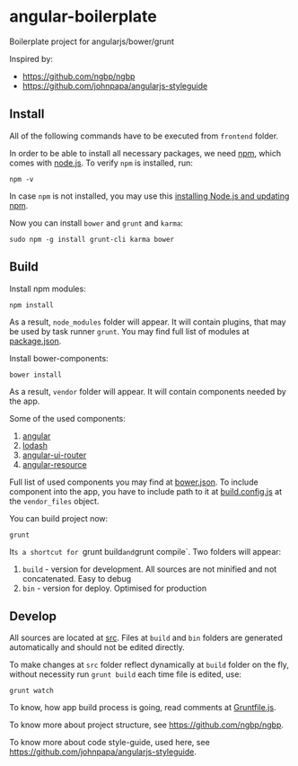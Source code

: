 # angular-boilerplate
Boilerplate project for angularjs/bower/grunt

Inspired by:
 * https://github.com/ngbp/ngbp
 * https://github.com/johnpapa/angularjs-styleguide

Install
-------

All of the following commands have to be executed from `frontend` folder.

In order to be able to install all necessary packages, we need [npm](https://www.npmjs.com/), which comes with
[node.js](https://nodejs.org/). To verify `npm` is installed, run:

```
npm -v
```

In case `npm` is not installed, you may use this
[installing Node.js and updating npm](https://docs.npmjs.com/getting-started/installing-node).

Now you can install `bower` and `grunt` and `karma`:

```
sudo npm -g install grunt-cli karma bower
```

Build
-----

Install npm modules:

```
npm install
```

As a result, `node_modules` folder will appear. It will contain plugins, that may be used by task runner `grunt`.
You may find full list of modules at [package.json](package.json).

Install bower-components:

```
bower install
```

As a result, `vendor` folder will appear. It will contain components needed by the app.

Some of the used components:

1. [angular](https://angularjs.org/)
2. [lodash](https://lodash.com/)
3. [angular-ui-router](https://github.com/angular-ui/ui-router)
4. [angular-resource](https://docs.angularjs.org/api/ngResource)

Full list of used components you may find at [bower.json](bower.json). To include component into the app, you have to
include path to it at [build.config.js](build.config.js) at the `vendor_files` object.

You can build project now:

```
grunt
```

It`s a shortcut for `grunt build` and `grunt compile`. Two folders will appear:

1. `build` - version for development. All sources are not minified and not concatenated. Easy to debug
2. `bin` - version for deploy. Optimised for production

Develop
-------

All sources are located at [src](src/). Files at `build` and `bin` folders are generated automatically and should not be
edited directly.

To make changes at `src` folder reflect dynamically at `build` folder on the fly, without necessity run `grunt build`
each time file is edited, use:

```
grunt watch
```

To know, how app build process is going, read comments at [Gruntfile.js](Gruntfile.js).

To know more about project structure, see https://github.com/ngbp/ngbp.

To know more about code style-guide, used here, see https://github.com/johnpapa/angularjs-styleguide.
